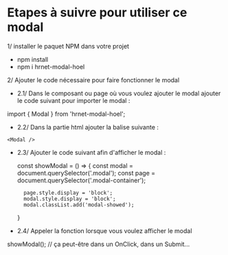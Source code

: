 # Etapes à suivre pour utiliser ce modal

1/ installer le paquet NPM dans votre projet

- npm install
- npm i hrnet-modal-hoel

2/ Ajouter le code nécessaire pour faire fonctionner le modal

- 2.1/ Dans le composant ou page où vous voulez ajouter le modal ajouter le code suivant pour importer le modal :

import { Modal } from 'hrnet-modal-hoel';

- 2.2/ Dans la partie html ajouter la balise suivante : 

`<Modal />`

- 2.3/ Ajouter le code suivant afin d'afficher le modal : 

    const showModal = () => {
        const modal = document.querySelector('.modal');
        const page = document.querySelector('.modal-container');

        page.style.display = 'block';
        modal.style.display = 'block';
        modal.classList.add('modal-showed');
    }

- 2.4/ Appeler la fonction lorsque vous voulez afficher le modal

showModal(); // ça peut-être dans un OnClick, dans un Submit...





